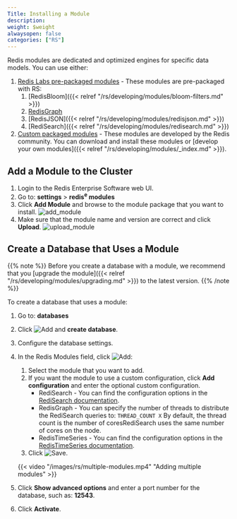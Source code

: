 ```yaml
---
Title: Installing a Module
description:
weight: $weight
alwaysopen: false
categories: ["RS"]
---
```

Redis modules are dedicated and optimized engines for specific data models.
You can use either:

1. [Redis Labs pre-packaged modules](https://redislabs.com/redis-enterprise/software/downloads/#tabTwo) - These modules are pre-packaged with RS:
    1. [RedisBloom]({{< relref "/rs/developing/modules/bloom-filters.md" >}})
    1. [RedisGraph](https://oss.redislabs.com/redisgraph/#quickstart)
    1. [RedisJSON]({{< relref "/rs/developing/modules/redisjson.md" >}})
    1. [RediSearch]({{< relref "/rs/developing/modules/redisearch.md" >}})
1. [Custom packaged modules](https://redislabs.com/community/redis-modules-hub/) - These modules are developed by the Redis community.
    You can download and install these modules or [develop your own modules]({{< relref "/rs/developing/modules/_index.md" >}}).

## Add a Module to the Cluster

1. Login to the Redis Enterprise Software web UI.
1. Go to: **settings** > **redis<sup>e</sup> modules**
1. Click **Add Module** and browse to the module package that you want to install.
    ![add_module](/images/rs/add_module.png)
1. Make sure that the module name and version are correct and click **Upload**.
    ![upload_module](/images/rs/upload_module.png)

## Create a Database that Uses a Module

{{% note %}}
Before you create a database with a module,
we recommend that you [upgrade the module]({{< relref "/rs/developing/modules/upgrading.md" >}}) to the latest version.
{{% /note %}}

To create a database that uses a module:

1. Go to: **databases**
1. Click ![Add](/images/rs/icon_add.png#no-click "Add") and **create database**.
1. Configure the database settings.
1. In the Redis Modules field, click ![Add](/images/rs/icon_add.png#no-click "Add"):
    1. Select the module that you want to add.
    1. If you want the module to use a custom configuration, click **Add configuration** and enter the optional custom configuration.
        - RediSearch - You can find the configuration options in the [RediSearch documentation](https://oss.redislabs.com/redisearch/Configuring.html#redisearch_configuration_options).
        - RedisGraph - You can specify the number of threads to distribute the RediSearch queries to: `THREAD_COUNT X`
            By default, the thread count is the number of coresRediSearch uses the same number of cores on the node.
        - RedisTimeSeries - You can find the configuration options in the [RedisTimeSeries documentation](https://oss.redislabs.com/redistimeseries/configuration/#redistimeseries-configuration-options).
    1. Click ![Save](/images/rs/icon_save.png#no-click "Save").

    {{< video "/images/rs/multiple-modules.mp4" "Adding multiple modules" >}}

1. Click **Show advanced options** and enter a port number for the database, such as: **12543**.
1. Click **Activate**.
